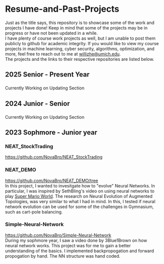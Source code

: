 # Resume-and-Past-Projects
Just as the title says, this repository is to showcase some of the work and projects I have done! Keep in mind that some of the projects may be in progress or have not been updated in a while. <br>
I have plenty of course work projects as well, but I am unable to post them publicly to github for academic integrity. If you would like to view my course projects in machine learning, cyber security, algorithms, optimization, and more, feel free to reach out to me at willizhe@umich.edu. <br>
The projects and the links to their respective repositories are listed  below.


## 2025 Senior - Present Year
### 
Currently Working on Updating Section

## 2024 Junior - Senior
### 
Currently Working on Updating Section

## 2023 Sophmore - Junior year
### NEAT_StockTrading 
https://github.com/NovaBro/NEAT_StockTrading <br>



### NEAT_DEMO
https://github.com/NovaBro/NEAT_DEMO/tree <br>
In this project, I wanted to invesitgate how to "evolve" Neural Networks. In particular, I was inspired by SethBling's video on using neural networks to play <a href="https://www.youtube.com/watch?v=qv6UVOQ0F44"> Super Mario World</a>. The research on  Neural Evolution of Augmented Topologies, was very similar to what I had in mind. In this, I tested if neural network evolution can be used for some of the challenges in Gymnasium, such as cart-pole balancing. 

### Simple-Neural-Network
https://github.com/NovaBro/Simple-Neural-Network <br>
During my sophmore year, I saw a video done by 3Blue1Brown on how neural network works. This project was for me to gain a better understanding of the basics. I implemented backpropogation and forward propogation by hand. The NN structure was hand coded.

